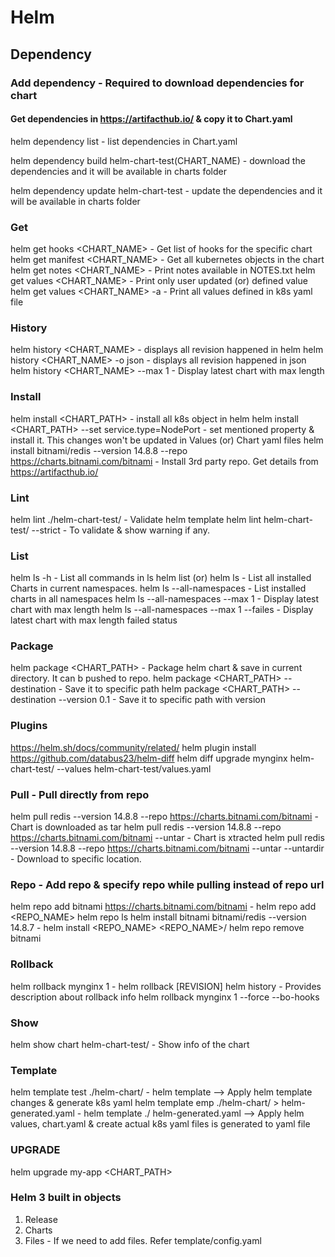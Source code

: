 # Helm

## Dependency

### Add dependency - Required to download dependencies for chart

#### Get dependencies in https://artifacthub.io/ & copy it to Chart.yaml

helm dependency list - list dependencies in Chart.yaml

helm dependency build helm-chart-test(CHART_NAME) - download the dependencies and it will be available in charts folder

helm dependency update helm-chart-test - update the dependencies and it will be available in charts folder

### Get

helm get hooks <CHART_NAME> - Get list of hooks for the specific chart 
helm get manifest <CHART_NAME> - Get all kubernetes objects in the chart
helm get notes <CHART_NAME> - Print notes available in NOTES.txt
helm get values <CHART_NAME> - Print only user updated (or) defined value
helm get values <CHART_NAME> -a - Print all values defined in k8s yaml file

### History 
helm history <CHART_NAME> - displays all revision happened in helm
helm history <CHART_NAME> -o json -  displays all revision happened in json
helm history <CHART_NAME> --max 1 - Display latest chart with max length

### Install
helm install <release> <CHART_PATH> - install all k8s object in helm
helm install <release> <CHART_PATH> --set service.type=NodePort - set mentioned property & install it. This changes won't be updated in Values (or) Chart yaml files
helm install bitnami/redis --version 14.8.8 --repo https://charts.bitnami.com/bitnami - Install 3rd party repo. Get details from https://artifacthub.io/

### Lint
helm lint ./helm-chart-test/ - Validate helm template
helm lint helm-chart-test/ --strict - To validate & show warning if any.

### List
helm ls -h - List all commands in ls
helm list (or) helm ls - List all installed Charts in current namespaces.
helm ls --all-namespaces - List installed charts in all namespaces
helm ls --all-namespaces --max 1 - Display latest chart with max length
helm ls --all-namespaces --max 1 --failes - Display latest chart with max length failed status

### Package
helm package <CHART_PATH> - Package helm chart & save in current directory. It can b pushed to repo.
helm package <CHART_PATH> --destination <PATH> - Save it to specific path
helm package <CHART_PATH> --destination <PATH> --version 0.1 - Save it to specific path with version

### Plugins
https://helm.sh/docs/community/related/
helm plugin install https://github.com/databus23/helm-diff
helm diff upgrade mynginx helm-chart-test/ --values helm-chart-test/values.yaml

### Pull - Pull directly from repo
helm pull redis --version 14.8.8 --repo https://charts.bitnami.com/bitnami - Chart is downloaded as tar
helm pull redis --version 14.8.8 --repo https://charts.bitnami.com/bitnami --untar - Chart is xtracted
helm pull redis --version 14.8.8 --repo https://charts.bitnami.com/bitnami --untar --untardir - Download to specific location.

### Repo - Add repo & specify repo while pulling instead of repo url
helm repo add bitnami https://charts.bitnami.com/bitnami - helm repo add <REPO_NAME> <URL>
helm repo ls
helm install bitnami bitnami/redis --version 14.8.7 - helm install <REPO_NAME> <REPO_NAME>/<APP>
helm repo remove bitnami

### Rollback
helm rollback mynginx 1 - helm rollback <RELEASE> [REVISION]
helm history <RELEASE> - Provides description about rollback info
helm rollback mynginx 1 --force --bo-hooks

### Show
helm show chart helm-chart-test/ - Show info of the chart

### Template
helm template test ./helm-chart/ - helm template <IN> <HCP> --> Apply helm template changes & generate k8s yaml
helm template emp ./helm-chart/ > helm-generated.yaml - helm template <IN> ./<HCP> helm-generated.yaml --> Apply helm values, chart.yaml & create actual k8s yaml files is generated to yaml file

### UPGRADE
helm upgrade my-app <CHART_PATH> 

### Helm 3 built in objects
1. Release
2. Charts
3. Files - If we need to add files. Refer template/config.yaml